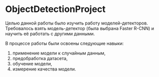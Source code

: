 # ObjectDetectionProject
Целью данной работы было изучить работу моделей-детекторов. Требовалось взять модель-детектор (была выбрана Faster R-CNN) и научить её работать с другими данными.

В процессе работы были освоены следующие навыки:
1.   применение модели к случайным данным,
2.   предобработка датасета,
3.   обучение модели,
4.   измерение качества модели.
